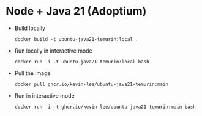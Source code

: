 # Node + Java 21 (Adoptium)

* Build locally
  ```shell
  docker build -t ubuntu-java21-temurin:local .
  ```

* Run locally in interactive mode
  ```shell
  docker run -i -t ubuntu-java21-temurin:local bash
  ```

* Pull the image
  ```shell
  docker pull ghcr.io/kevin-lee/ubuntu-java21-temurin:main
  ```

* Run in interactive mode
  ```shell
  docker run -i -t ghcr.io/kevin-lee/ubuntu-java21-temurin:main bash
  ```
